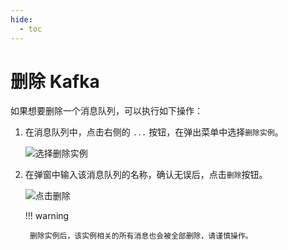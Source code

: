 ```yaml
---
hide:
  - toc
---
```


# 删除 Kafka

如果想要删除一个消息队列，可以执行如下操作：

1. 在消息队列中，点击右侧的 `...` 按钮，在弹出菜单中选择`删除实例`。

    ![选择删除实例](https://docs.daocloud.io/daocloud-docs-images/docs/middleware/kafka/images/delete01.png)

2. 在弹窗中输入该消息队列的名称，确认无误后，点击`删除`按钮。

    ![点击删除](https://docs.daocloud.io/daocloud-docs-images/docs/middleware/kafka/images/delete02.png)

    !!! warning

        删除实例后，该实例相关的所有消息也会被全部删除，请谨慎操作。
